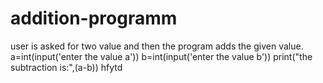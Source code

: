# addition-programm
user is asked for two value and then the program adds the given value.
a=int(input('enter the value a'))
b=int(input('enter the value b'))
print("the subtraction is:",(a-b))
hfytd
